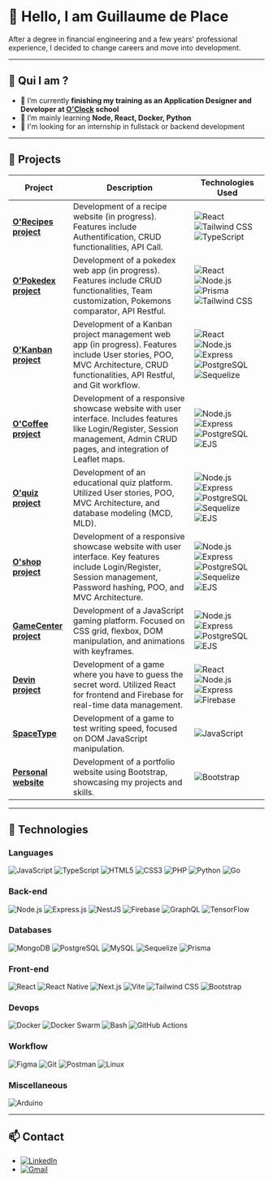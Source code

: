 # 👋 Hello, I am Guillaume de Place

After a degree in financial engineering and a few years' professional experience, I decided to change careers and move into development.

---

## 🌟 Qui I am ?

- 🔭 I’m currently **finishing my training as an Application Designer and Developer at <a href="https://oclock.io/" target="blank">O'Clock</a> school**
- 🌱 I’m mainly learning **Node, React, Docker, Python**
- 💬 I'm looking for an internship in fullstack or backend development

---

## 🚀 Projects

| Project       | Description                                 | Technologies Used           |
| ------------- | ------------------------------------------- | --------------------------- |
| **[O'Recipes project](https://github.com/gdp-stack/Oclock-projects/tree/master/Orecipes)** | Development of a recipe website (in progress). Features include Authentification, CRUD functionalities, API Call. | ![React](https://img.shields.io/badge/React-20232A?style=flat-square&logo=react&logoColor=61DAFB) ![Tailwind CSS](https://img.shields.io/badge/Tailwind_CSS-38B2AC?style=flat-square&logo=tailwind-css&logoColor=white) ![TypeScript](https://img.shields.io/badge/TypeScript-3178C6?style=flat-square&logo=typescript&logoColor=white)
| **[O'Pokedex project](https://github.com/gdp-stack/Oclock-projects/tree/master/Opokedex)** | Development of a pokedex web app (in progress). Features include CRUD functionalities, Team customization, Pokemons comparator, API Restful. | ![React](https://img.shields.io/badge/React-20232A?style=flat-square&logo=react&logoColor=61DAFB) ![Node.js](https://img.shields.io/badge/Node.js-339933?style=flat-square&logo=nodedotjs&logoColor=white) ![Prisma](https://img.shields.io/badge/Prisma-2D3748?style=flat-square&logo=prisma&logoColor=white) ![Tailwind CSS](https://img.shields.io/badge/Tailwind_CSS-38B2AC?style=flat-square&logo=tailwind-css&logoColor=white) |
| **[O'Kanban project](https://github.com/gdp-stack/Oclock-projects/tree/master/Okanban)** | Development of a Kanban project management web app (in progress). Features include User stories, POO, MVC Architecture, CRUD functionalities, API Restful, and Git workflow. | ![React](https://img.shields.io/badge/React-20232A?style=flat-square&logo=react&logoColor=61DAFB) ![Node.js](https://img.shields.io/badge/Node.js-339933?style=flat-square&logo=nodedotjs&logoColor=white) ![Express](https://img.shields.io/badge/Express-000000?style=flat-square&logo=express&logoColor=white) ![PostgreSQL](https://img.shields.io/badge/PostgreSQL-4169E1?style=flat-square&logo=postgresql&logoColor=white) ![Sequelize](https://img.shields.io/badge/Sequelize-52B0E7?style=flat-square&logo=sequelize&logoColor=white) |
| **[O'Coffee project](https://github.com/gdp-stack/Oclock-projects/tree/master/Ocoffee)** | Development of a responsive showcase website with user interface. Includes features like Login/Register, Session management, Admin CRUD pages, and integration of Leaflet maps. | ![Node.js](https://img.shields.io/badge/Node.js-339933?style=flat-square&logo=nodedotjs&logoColor=white) ![Express](https://img.shields.io/badge/Express-000000?style=flat-square&logo=express&logoColor=white) ![PostgreSQL](https://img.shields.io/badge/PostgreSQL-4169E1?style=flat-square&logo=postgresql&logoColor=white) ![EJS](https://img.shields.io/badge/EJS-FFCA28?style=flat-square&logo=ejs&logoColor=white) |
| **[O'quiz project](https://github.com/gdp-stack/Oclock-projects/tree/master/Oquiz)** | Development of an educational quiz platform. Utilized User stories, POO, MVC Architecture, and database modeling (MCD, MLD). | ![Node.js](https://img.shields.io/badge/Node.js-339933?style=flat-square&logo=nodedotjs&logoColor=white) ![Express](https://img.shields.io/badge/Express-000000?style=flat-square&logo=express&logoColor=white) ![PostgreSQL](https://img.shields.io/badge/PostgreSQL-4169E1?style=flat-square&logo=postgresql&logoColor=white) ![Sequelize](https://img.shields.io/badge/Sequelize-52B0E7?style=flat-square&logo=sequelize&logoColor=white) ![EJS](https://img.shields.io/badge/EJS-FFCA28?style=flat-square&logo=ejs&logoColor=white) |
| **[O'shop project](https://github.com/gdp-stack/Oclock-projects/tree/master/Oshop)** | Development of a responsive showcase website with user interface. Key features include Login/Register, Session management, Password hashing, POO, and MVC Architecture. | ![Node.js](https://img.shields.io/badge/Node.js-339933?style=flat-square&logo=nodedotjs&logoColor=white) ![Express](https://img.shields.io/badge/Express-000000?style=flat-square&logo=express&logoColor=white) ![PostgreSQL](https://img.shields.io/badge/PostgreSQL-4169E1?style=flat-square&logo=postgresql&logoColor=white) ![Sequelize](https://img.shields.io/badge/Sequelize-52B0E7?style=flat-square&logo=sequelize&logoColor=white) ![EJS](https://img.shields.io/badge/EJS-FFCA28?style=flat-square&logo=ejs&logoColor=white) |
| **[GameCenter project](https://github.com/gdp-stack/Oclock-projects/tree/master/GameCenter)** | Development of a JavaScript gaming platform. Focused on CSS grid, flexbox, DOM manipulation, and animations with keyframes. | ![Node.js](https://img.shields.io/badge/Node.js-339933?style=flat-square&logo=nodedotjs&logoColor=white) ![Express](https://img.shields.io/badge/Express-000000?style=flat-square&logo=express&logoColor=white) ![PostgreSQL](https://img.shields.io/badge/PostgreSQL-4169E1?style=flat-square&logo=postgresql&logoColor=white) ![EJS](https://img.shields.io/badge/EJS-FFCA28?style=flat-square&logo=ejs&logoColor=white) |
| **[Devin project](https://github.com/gdp-stack/Devin/tree/main)** | Development of a game where you have to guess the secret word. Utilized React for frontend and Firebase for real-time data management. | ![React](https://img.shields.io/badge/React-20232A?style=flat-square&logo=react&logoColor=61DAFB) ![Node.js](https://img.shields.io/badge/Node.js-339933?style=flat-square&logo=nodedotjs&logoColor=white) ![Express](https://img.shields.io/badge/Express-000000?style=flat-square&logo=express&logoColor=white) ![Firebase](https://img.shields.io/badge/Firebase-FFCA28?style=flat-square&logo=firebase&logoColor=white) |
| **[SpaceType](https://github.com/gdp-stack/SpaceType---V3)** | Development of a game to test writing speed, focused on DOM JavaScript manipulation. | ![JavaScript](https://img.shields.io/badge/JavaScript-F7DF1E?style=flat-square&logo=javascript&logoColor=black) |
| **[Personal website](https://github.com/gdp-stack/Site-perso)** | Development of a portfolio website using Bootstrap, showcasing my projects and skills. | ![Bootstrap](https://img.shields.io/badge/Bootstrap-7952B3?style=flat-square&logo=bootstrap&logoColor=white) |

---

## 🚀 Technologies

### **Languages**

![JavaScript](https://img.shields.io/badge/JavaScript-F7DF1E?style=flat-square&logo=javascript&logoColor=black)
![TypeScript](https://img.shields.io/badge/TypeScript-3178C6?style=flat-square&logo=typescript&logoColor=white)
![HTML5](https://img.shields.io/badge/HTML5-E34F26?style=flat-square&logo=html5&logoColor=white)
![CSS3](https://img.shields.io/badge/CSS3-1572B6?style=flat-square&logo=css3&logoColor=white)
![PHP](https://img.shields.io/badge/PHP-777BB4?style=flat-square&logo=php&logoColor=white)
![Python](https://img.shields.io/badge/Python-3776AB?style=flat-square&logo=python&logoColor=white)
![Go](https://img.shields.io/badge/Go-00ADD8?style=flat-square&logo=go&logoColor=white)

### **Back-end**

![Node.js](https://img.shields.io/badge/Node.js-339933?style=flat-square&logo=nodedotjs&logoColor=white)
![Express.js](https://img.shields.io/badge/Express.js-000000?style=flat-square&logo=express&logoColor=white)
![NestJS](https://img.shields.io/badge/NestJS-E0234E?style=flat-square&logo=nestjs&logoColor=white)
![Firebase](https://img.shields.io/badge/Firebase-FFCA28?style=flat-square&logo=firebase&logoColor=white)
![GraphQL](https://img.shields.io/badge/GraphQL-E10098?style=flat-square&logo=graphql&logoColor=white)
![TensorFlow](https://img.shields.io/badge/TensorFlow-FF6F00?style=flat-square&logo=tensorflow&logoColor=white)

### **Databases**

![MongoDB](https://img.shields.io/badge/MongoDB-47A248?style=flat-square&logo=mongodb&logoColor=white)
![PostgreSQL](https://img.shields.io/badge/PostgreSQL-4169E1?style=flat-square&logo=postgresql&logoColor=white)
![MySQL](https://img.shields.io/badge/MySQL-4479A1?style=flat-square&logo=mysql&logoColor=white)
![Sequelize](https://img.shields.io/badge/Sequelize-52B0E7?style=flat-square&logo=sequelize&logoColor=white)
![Prisma](https://img.shields.io/badge/Prisma-2D3748?style=flat-square&logo=prisma&logoColor=white)

### **Front-end**

![React](https://img.shields.io/badge/React-20232A?style=flat-square&logo=react&logoColor=61DAFB)
![React Native](https://img.shields.io/badge/React%20Native-20232A?style=flat-square&logo=react&logoColor=61DAFB)
![Next.js](https://img.shields.io/badge/Next.js-000000?style=flat-square&logo=nextdotjs&logoColor=white)
![Vite](https://img.shields.io/badge/Vite-646CFF?style=flat-square&logo=vite&logoColor=white)
![Tailwind CSS](https://img.shields.io/badge/Tailwind%20CSS-06B6D4?style=flat-square&logo=tailwindcss&logoColor=white)
![Bootstrap](https://img.shields.io/badge/Bootstrap-7952B3?style=flat-square&logo=bootstrap&logoColor=white)

### **Devops**

![Docker](https://img.shields.io/badge/Docker-2496ED?style=flat-square&logo=docker&logoColor=white)
![Docker Swarm](https://img.shields.io/badge/Docker%20Swarm-2496ED?style=flat-square&logo=docker&logoColor=white)
![Bash](https://img.shields.io/badge/Bash-4EAA25?style=flat-square&logo=gnubash&logoColor=white)
![GitHub Actions](https://img.shields.io/badge/GitHub%20Actions-2088FF?style=flat-square&logo=githubactions&logoColor=white)

### **Workflow**

![Figma](https://img.shields.io/badge/Figma-F24E1E?style=flat-square&logo=figma&logoColor=white)
![Git](https://img.shields.io/badge/Git-F05032?style=flat-square&logo=git&logoColor=white)
![Postman](https://img.shields.io/badge/Postman-FF6C37?style=flat-square&logo=postman&logoColor=white)
![Linux](https://img.shields.io/badge/Linux-FCC624?style=flat-square&logo=linux&logoColor=black)

### **Miscellaneous**

![Arduino](https://img.shields.io/badge/Arduino-00979D?style=flat-square&logo=arduino&logoColor=white)

---

## 📫 Contact

- [![LinkedIn](https://img.shields.io/badge/LinkedIn-0A66C2?style=flat-square&logo=linkedin&logoColor=white)](https://www.linkedin.com/in/g-de-place/)
- [![Gmail](https://img.shields.io/badge/Gmail-D14836?style=flat-square&logo=gmail&logoColor=white)](mailto:guillaume.deplace@gmail.com)

